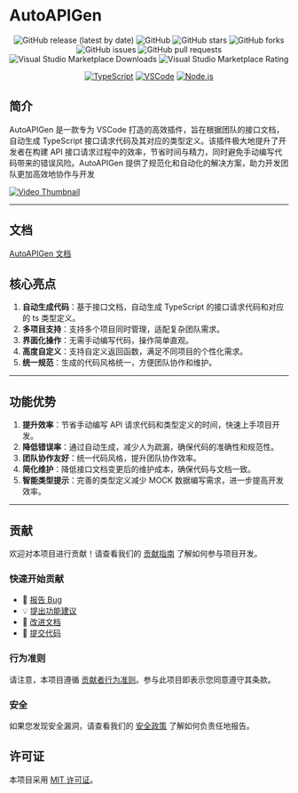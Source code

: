 # AutoAPIGen

<div align="center">

![GitHub release (latest by date)](https://img.shields.io/github/v/release/983033995/AutoAPIGen?style=flat-square)
![GitHub](https://img.shields.io/github/license/983033995/AutoAPIGen?style=flat-square)
![GitHub stars](https://img.shields.io/github/stars/983033995/AutoAPIGen?style=flat-square)
![GitHub forks](https://img.shields.io/github/forks/983033995/AutoAPIGen?style=flat-square)
![GitHub issues](https://img.shields.io/github/issues/983033995/AutoAPIGen?style=flat-square)
![GitHub pull requests](https://img.shields.io/github/issues-pr/983033995/AutoAPIGen?style=flat-square)
![Visual Studio Marketplace Downloads](https://img.shields.io/visual-studio-marketplace/d/AutoAPIGen.AutoAPIGen?style=flat-square&label=VS%20Code%20Downloads)
![Visual Studio Marketplace Rating](https://img.shields.io/visual-studio-marketplace/r/AutoAPIGen.AutoAPIGen?style=flat-square)

[![TypeScript](https://img.shields.io/badge/TypeScript-007ACC?style=flat-square&logo=typescript&logoColor=white)](https://www.typescriptlang.org/)
[![VSCode](https://img.shields.io/badge/VSCode-007ACC?style=flat-square&logo=visual-studio-code&logoColor=white)](https://code.visualstudio.com/)
[![Node.js](https://img.shields.io/badge/Node.js-43853D?style=flat-square&logo=node.js&logoColor=white)](https://nodejs.org/)

</div>

## 简介

AutoAPIGen 是一款专为 VSCode 打造的高效插件，旨在根据团队的接口文档，自动生成 TypeScript 接口请求代码及其对应的类型定义。该插件极大地提升了开发者在构建 API 接口请求过程中的效率，节省时间与精力，同时避免手动编写代码带来的错误风险。AutoAPIGen 提供了规范化和自动化的解决方案，助力开发团队更加高效地协作与开发

[![Video Thumbnail](https://zhanght1992.oss-cn-hangzhou.aliyuncs.com/autoApiGen/img/image5.png)](https://zhanght1992.oss-cn-hangzhou.aliyuncs.com/autoApiGen/img/video2.mov)

---

## 文档

[AutoAPIGen 文档](https://doc.du-ai.cn/)

## 核心亮点

1. **自动生成代码**：基于接口文档，自动生成 TypeScript 的接口请求代码和对应的 ts 类型定义。
2. **多项目支持**：支持多个项目同时管理，适配复杂团队需求。
3. **界面化操作**：无需手动编写代码，操作简单直观。
4. **高度自定义**：支持自定义返回函数，满足不同项目的个性化需求。
5. **统一规范**：生成的代码风格统一，方便团队协作和维护。

---

## 功能优势

1. **提升效率**：节省手动编写 API 请求代码和类型定义的时间，快速上手项目开发。
2. **降低错误率**：通过自动生成，减少人为疏漏，确保代码的准确性和规范性。
3. **团队协作友好**：统一代码风格，提升团队协作效率。
4. **简化维护**：降低接口文档变更后的维护成本，确保代码与文档一致。
5. **智能类型提示**：完善的类型定义减少 MOCK 数据编写需求，进一步提高开发效率。

---

## 贡献

欢迎对本项目进行贡献！请查看我们的 [贡献指南](CONTRIBUTING.md) 了解如何参与项目开发。

### 快速开始贡献

- 🐛 [报告 Bug](https://github.com/983033995/AutoAPIGen/issues/new?assignees=&labels=bug&template=bug_report.md)
- 💡 [提出功能建议](https://github.com/983033995/AutoAPIGen/issues/new?assignees=&labels=enhancement&template=feature_request.md)
- 📖 [改进文档](https://doc.du-ai.cn/)
- 🔧 [提交代码](https://github.com/983033995/AutoAPIGen/pulls)

### 行为准则

请注意，本项目遵循 [贡献者行为准则](CODE_OF_CONDUCT.md)。参与此项目即表示您同意遵守其条款。

### 安全

如果您发现安全漏洞，请查看我们的 [安全政策](SECURITY.md) 了解如何负责任地报告。

## 许可证

本项目采用 [MIT 许可证](LICENSE)。